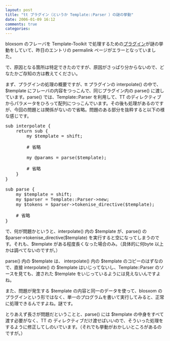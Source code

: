 ```yaml
---
layout: post
title: "tt プラグイン（というか Template::Parser ）の謎の挙動"
date: 2006-01-09 16:12
comments: true
categories: 
---
```

<p class="entryBody">
bloxsom のフレーバを Template-Toolkit で処理するための<a href="http://mizzy.org/program/blosxomTT.html" target="_blank">プラグイン</a>が謎の挙動をしていて、昨日のエントリの permalink ページがエラーとなっていました。
</p>

<p class="entryBody">
で、原因となる箇所は特定できたのですが、原因がさっぱり分からないので、どなたかご存知の方は教えてください。
</p>

<p class="entryBody">
まず、プラグインの処理の概要ですが、tt プラグインの interpolate() の中で、$template にフレーバの内容をつっこんで、同じプラグイン内の parse() に渡しています。parse() では、Template::Parser を利用して、TT のディレクティブからパラメータをひろって配列につっこんでいます。その後も処理があるのですが、今回の問題とは関係がないので省略。問題のある部分を抜粋すると以下の様な感じです。
</p>

<pre class="code">
sub interpolate {
    return sub {
        my $template = shift;

        # 省略

        my @params = parse($template);

        # 省略
    }
}

sub parse {
    my $template = shift;
    my $parser = Template::Parser->new;
    my $tokens = $parser->tokenise_directive($template);

    # 省略
}
</pre>

<p class="entryBody">
で、何が問題かというと、interpolate() 内の $template が、parse() の $parser->tokenise_directive($template) を実行すると空になってしまうのです。それも、$template がある程度長くなった場合のみ。（具体的に何byte 以上かは調べてないのですが。）
</p>

<p class="entryBody">
parse() 内の $template は、 interpolate() 内の $template のコピーのはずなので、直接 interpolate() の $template はいじってないし、Template::Parser のソースを見ても、渡された $template をいじっているようには見えないんですよね。
</p>

<p class="entryBody">
また、問題が発生する $template の内容と同一のデータを使って、blosxom のプラグインという形ではなく、単一のプログラムを書いて実行してみると、正常に処理できるんですよね。謎です。
</p>

<p class="entryBody">
とりあえず長さが問題だということと、parse() には $template の中身をすべて渡す必要がなく、TT の ディレクティブだけ渡せばいいので、そういった処理をするように修正してしのいでいます。（それでも挙動がおかしいところがあるのですが。）
</p>
